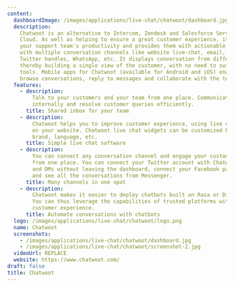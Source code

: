 ```yaml
---
content:
  dashboardImage: /images/applications/live-chat/chatwoot/dashboard.jpg
  description:
    Chatwoot is an alternative to Intercom, Zendesk and Salesforce Service
    Cloud. As well as helping to ensure a great customer experience, it increases
    your support team's productivity and provides them with actionable data. It integrates
    with multiple conversation channels like website live-chat, email, Facebook pages,
    Twitter handles, WhatsApp, etc. It displays conversation from different channels,
    thereby building a single view of the customer, with no need to switch between
    tools. Mobile apps for Chatwoot (available for Android and iOS) enable you to
    browse conversations, reply to messages and collaborate with the team.
  features:
    - description:
        Talk to your customers and your team from one place. Communicate
        internally and resolve customer queries efficiently.
      title: Shared inbox for your team
    - description:
        Chatwoot helps you to improve customer experience, using live chat
        on your website. Chatwoot live chat widgets can be customized based on your
        brand, language, etc.
      title: Simple live chat software
    - description:
        You can connect any conversation channel and engage your customers
        from one place. You can connect your Twitter account with Chatwoot, manage tweets
        and DMs without leaving the dashboard, connect your Facebook page with Chatwoot,
        and see all the conversations from Messenger.
      title: Many channels in one spot
    - description:
        Chatwoot makes it easier to deploy chatbots built on Rasa or DialogFlow.
        You can thus leverage the capabilities of trusted platforms without compromising
        customer experience.
      title: Automate conversations with chatbots
  logo: /images/applications/live-chat/chatwoot/logo.png
  name: Chatwoot
  screenshots:
    - /images/applications/live-chat/chatwoot/dashboard.jpg
    - /images/applications/live-chat/chatwoot/screenshot-2.jpg
  videoUrl: REPLACE
  website: https://www.chatwoot.com/
draft: false
title: Chatwoot
---
```

